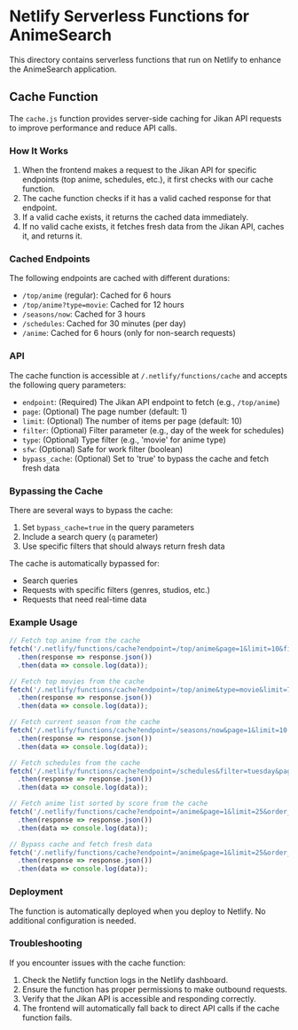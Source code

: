 # Netlify Serverless Functions for AnimeSearch

This directory contains serverless functions that run on Netlify to enhance the AnimeSearch application.

## Cache Function

The `cache.js` function provides server-side caching for Jikan API requests to improve performance and reduce API calls.

### How It Works

1. When the frontend makes a request to the Jikan API for specific endpoints (top anime, schedules, etc.), it first checks with our cache function.
2. The cache function checks if it has a valid cached response for that endpoint.
3. If a valid cache exists, it returns the cached data immediately.
4. If no valid cache exists, it fetches fresh data from the Jikan API, caches it, and returns it.

### Cached Endpoints

The following endpoints are cached with different durations:

- `/top/anime` (regular): Cached for 6 hours
- `/top/anime?type=movie`: Cached for 12 hours
- `/seasons/now`: Cached for 3 hours
- `/schedules`: Cached for 30 minutes (per day)
- `/anime`: Cached for 6 hours (only for non-search requests)

### API

The cache function is accessible at `/.netlify/functions/cache` and accepts the following query parameters:

- `endpoint`: (Required) The Jikan API endpoint to fetch (e.g., `/top/anime`)
- `page`: (Optional) The page number (default: 1)
- `limit`: (Optional) The number of items per page (default: 10)
- `filter`: (Optional) Filter parameter (e.g., day of the week for schedules)
- `type`: (Optional) Type filter (e.g., 'movie' for anime type)
- `sfw`: (Optional) Safe for work filter (boolean)
- `bypass_cache`: (Optional) Set to 'true' to bypass the cache and fetch fresh data

### Bypassing the Cache

There are several ways to bypass the cache:

1. Set `bypass_cache=true` in the query parameters
2. Include a search query (`q` parameter)
3. Use specific filters that should always return fresh data

The cache is automatically bypassed for:
- Search queries
- Requests with specific filters (genres, studios, etc.)
- Requests that need real-time data

### Example Usage

```javascript
// Fetch top anime from the cache
fetch('/.netlify/functions/cache?endpoint=/top/anime&page=1&limit=10&filter=bypopularity')
  .then(response => response.json())
  .then(data => console.log(data));

// Fetch top movies from the cache
fetch('/.netlify/functions/cache?endpoint=/top/anime&type=movie&limit=7')
  .then(response => response.json())
  .then(data => console.log(data));

// Fetch current season from the cache
fetch('/.netlify/functions/cache?endpoint=/seasons/now&page=1&limit=10')
  .then(response => response.json())
  .then(data => console.log(data));

// Fetch schedules from the cache
fetch('/.netlify/functions/cache?endpoint=/schedules&filter=tuesday&page=1&limit=12&sfw=true')
  .then(response => response.json())
  .then(data => console.log(data));

// Fetch anime list sorted by score from the cache
fetch('/.netlify/functions/cache?endpoint=/anime&page=1&limit=25&order_by=score&sort=desc&sfw=true')
  .then(response => response.json())
  .then(data => console.log(data));

// Bypass cache and fetch fresh data
fetch('/.netlify/functions/cache?endpoint=/anime&page=1&limit=25&order_by=score&sort=desc&sfw=true&bypass_cache=true')
  .then(response => response.json())
  .then(data => console.log(data));
```

### Deployment

The function is automatically deployed when you deploy to Netlify. No additional configuration is needed.

### Troubleshooting

If you encounter issues with the cache function:

1. Check the Netlify function logs in the Netlify dashboard.
2. Ensure the function has proper permissions to make outbound requests.
3. Verify that the Jikan API is accessible and responding correctly.
4. The frontend will automatically fall back to direct API calls if the cache function fails.
